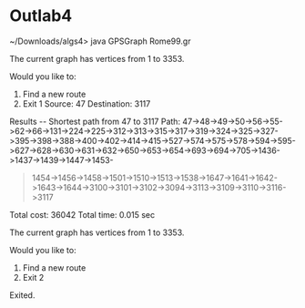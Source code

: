 # Outlab4

~/Downloads/algs4> java GPSGraph Rome99.gr

The current graph has vertices from 1 to 3353.

Would you like to:
1. Find a new route
2. Exit
1
Source: 47
Destination: 3117

Results -- Shortest path from 47 to 3117
Path: 47->48->49->50->56->55->62->66->131->224->225->312->313->315->317->319->324->325->327->395->398->388->400->402->414->415->527->574->575->578->594->595->627->628->630->631->632->650->653->654->693->694->705->1436->1437->1439->1447->1453-
>1454->1456->1458->1501->1510->1513->1538->1647->1641->1642->1643->1644->3100->3101->3102->3094->3113->3109->3110->3116->3117

Total cost: 36042
Total time: 0.015 sec

The current graph has vertices from 1 to 3353.

Would you like to:
1. Find a new route
2. Exit
2

Exited.
